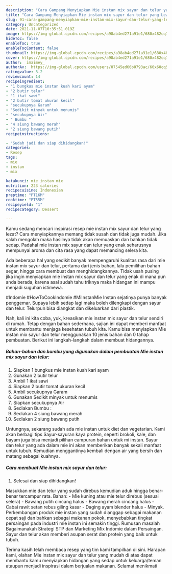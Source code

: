 ```yaml
---
description: "Cara Gampang Menyiapkan Mie instan mix sayur dan telur yang Lezat Sekali"
title: "Cara Gampang Menyiapkan Mie instan mix sayur dan telur yang Lezat Sekali"
slug: 91-cara-gampang-menyiapkan-mie-instan-mix-sayur-dan-telur-yang-lezat-sekali
category: Uncategorized
date: 2021-11-07T10:35:51.019Z
image: https://img-global.cpcdn.com/recipes/a98ab4ed271a91e1/680x482cq70/mie-instan-mix-sayur-dan-telur-foto-resep-utama.jpg
hideToc: false
enableToc: true
enableTocContent: false
thumbnail: https://img-global.cpcdn.com/recipes/a98ab4ed271a91e1/680x482cq70/mie-instan-mix-sayur-dan-telur-foto-resep-utama.jpg
cover: https://img-global.cpcdn.com/recipes/a98ab4ed271a91e1/680x482cq70/mie-instan-mix-sayur-dan-telur-foto-resep-utama.jpg
author:  imaimey_
authorAv:  https://img-global.cpcdn.com/users/07545ed66b0793ac/60x60cq50/avatar.jpg
ratingvalue: 3.2
reviewcount: 14
recipeingredient:
- "1 bungkus mie instan kuah kari ayam"
- "2 butir telur"
- "1 ikat sawi"
- "2 butir tomat ukuran kecil"
- "secukupnya Garam"
- "Sedikit minyak untuk menumis"
- "secukupnya Air"
- " Bumbu "
- "4 siung bawang merah"
- "2 siung bawang putih"
recipeinstructions:

- "Sudah jadi dan siap dihidangkan!"
categories:
- Resep
tags:
- mie
- instan
- mix

katakunci: mie instan mix 
nutrition: 223 calories
recipecuisine: Indonesian
preptime: "PT16M"
cooktime: "PT55M"
recipeyield: "1"
recipecategory: Dessert

---
```



Kamu sedang mencari inspirasi resep mie instan mix sayur dan telur yang lezat? Cara menyiapkannya memang tidak susah dan tidak juga mudah. Jika salah mengolah maka hasilnya tidak akan memuaskan dan bahkan tidak sedap. Padahal mie instan mix sayur dan telur yang enak seharusnya mempunyai aroma dan cita rasa yang dapat memancing selera kita.


Ada beberapa hal yang sedikit banyak mempengaruhi kualitas rasa dari mie instan mix sayur dan telur, pertama dari jenis bahan, lalu pemilihan bahan segar, hingga cara membuat dan menghidangkannya. Tidak usah pusing jika ingin menyiapkan mie instan mix sayur dan telur yang enak di mana pun anda berada, karena asal sudah tahu triknya maka hidangan ini mampu menjadi suguhan istimewa.

#Indomie #HowToCookIndomie #MiInstanMie Instan sejatinya punya banyak penggemar. Supaya lebih sedap lagi maka boleh dilengkapi dengan sayur dan telur. Telurpun bisa diangkat dan dikeluarkan dari plastik.


Nah, kali ini kita coba, yuk, kreasikan mie instan mix sayur dan telur sendiri di rumah. Tetap dengan bahan sederhana, sajian ini dapat memberi manfaat untuk membantu menjaga kesehatan tubuh kita. Kamu bisa menyiapkan Mie instan mix sayur dan telur menggunakan 10 jenis bahan dan 0 tahap pembuatan. Berikut ini langkah-langkah dalam membuat hidangannya.

<!--inarticleads1-->

##### Bahan-bahan dan bumbu yang digunakan dalam pembuatan Mie instan mix sayur dan telur:

1. Siapkan 1 bungkus mie instan kuah kari ayam
1. Gunakan 2 butir telur
1. Ambil 1 ikat sawi
1. Siapkan 2 butir tomat ukuran kecil
1. Ambil secukupnya Garam
1. Gunakan Sedikit minyak untuk menumis
1. Siapkan secukupnya Air
1. Sediakan  Bumbu :
1. Sediakan 4 siung bawang merah
1. Sediakan 2 siung bawang putih


Untungnya, sekarang sudah ada mie instan untuk diet dan vegetarian. Kami akan berbagi tips Sayur-sayuran kaya protein, seperti brokoli, kale, dan bayam juga bisa menjadi pilihan campuran bahan untuk mi instan. Sayur dan telur yang ada dalam mie ini akan memberikan banyak sekali manfaat untuk tubuh. Kemudian menggantinya kembali dengan air yang bersih dan matang sebagai kuahnya. 

<!--inarticleads2-->

##### Cara membuat Mie instan mix sayur dan telur:


1. Selesai dan siap dihidangkan!

Masukkan mie dan telur yang sudah direbus kemudian aduk hingga benar-benar tercampur rata. Bahan: - Mie kuning atau mie telur direbus (sesuai selera) - Bawang putih cincang halus - Bawang merah cincang halus - Cabai rawit setan rebus giling kasar - Daging ayam blender halus - Minyak. Perkembangan produk mie instan yang sudah dianggap sebagai makanan cepat saji dan bahkan sebagai makanan pokok, menyebabkan tingkat persaingan pada industri mie instan ini semakin tinggi. Rumusan masalah Bagaimanakah Strategi STP dan Marketing Mix Indomie dalam Persaingan. Sayur dan telur akan memberi asupan serat dan protein yang baik untuk tubuh. 

Terima kasih telah membaca resep yang tim kami tampilkan di sini. Harapan kami, olahan Mie instan mix sayur dan telur yang mudah di atas dapat membantu kamu menyiapkan hidangan yang sedap untuk keluarga/teman ataupun menjadi inspirasi dalam berjualan makanan. Selamat menikmati
